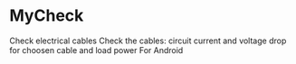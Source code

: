# MyCheck
Check electrical cables
Check the cables: circuit current and voltage drop for choosen cable and load power
For Android
